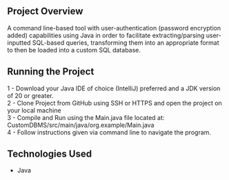 

## **Project Overview**
A command line-based tool with user-authentication (password encryption added) capabilities using Java in order to facilitate extracting/parsing user-inputted SQL-based queries, transforming them into an appropriate format to then be loaded into a custom SQL database.

## **Running the Project**
1 - Download your Java IDE of choice (IntelliJ) preferred and a JDK version of 20 or greater. <br />
2 - Clone Project from GitHub using SSH or HTTPS and open the project on your local machine <br />
3 - Compile and Run using the Main.java file located at: CustomDBMS/src/main/java/org.example/Main.java <br />
4 - Follow instructions given via command line to navigate the program.


## **Technologies Used**
- Java 
